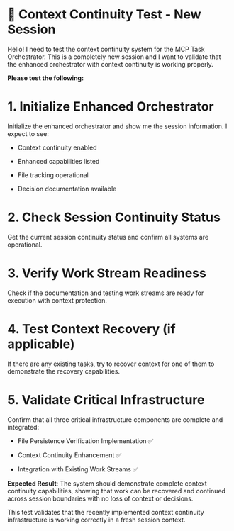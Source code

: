 

#

# 🧪 Context Continuity Test - New Session

Hello! I need to test the context continuity system for the MCP Task Orchestrator. This is a completely new session and I want to validate that the enhanced orchestrator with context continuity is working properly.

**Please test the following:**

#

#

# 1. Initialize Enhanced Orchestrator

Initialize the enhanced orchestrator and show me the session information. I expect to see:

- Context continuity enabled

- Enhanced capabilities listed  

- File tracking operational

- Decision documentation available

#

#

# 2. Check Session Continuity Status

Get the current session continuity status and confirm all systems are operational.

#

#

# 3. Verify Work Stream Readiness

Check if the documentation and testing work streams are ready for execution with context protection.

#

#

# 4. Test Context Recovery (if applicable)

If there are any existing tasks, try to recover context for one of them to demonstrate the recovery capabilities.

#

#

# 5. Validate Critical Infrastructure

Confirm that all three critical infrastructure components are complete and integrated:

- File Persistence Verification Implementation ✅

- Context Continuity Enhancement ✅  

- Integration with Existing Work Streams ✅

**Expected Result**: The system should demonstrate complete context continuity capabilities, showing that work can be recovered and continued across session boundaries with no loss of context or decisions.

This test validates that the recently implemented context continuity infrastructure is working correctly in a fresh session context.
